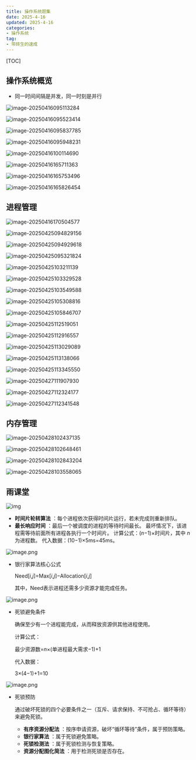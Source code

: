 ```yaml
---
title: 操作系统题集
date: 2025-4-16
updated: 2025-4-16
categories: 
- 操作系统
tag:
- 带砖生的速成
---
```

<!-- toc -->

[TOC]

## 操作系统概览

- 同一时间间隔是并发，同一时刻是并行

![image-20250416095113284](https://s2.loli.net/2025/04/16/dMfcwPx1m87jZQI.png)

![image-20250416095523414](https://s2.loli.net/2025/04/16/IfWTMwZVxO32U9i.png)

![image-20250416095837785](https://s2.loli.net/2025/04/16/XxaKNriUgk6QO7F.png)

![image-20250416095948231](https://s2.loli.net/2025/04/16/rnY2Lv6seHzEWVO.png)

![image-20250416100114690](https://s2.loli.net/2025/04/16/xi3bd4nPWR7qO9y.png)

![image-20250416165711363](https://s2.loli.net/2025/04/16/VdnkUBoQOfi826I.png)

![image-20250416165753496](https://s2.loli.net/2025/04/16/XznpO8gImhoLxdS.png)

![image-20250416165826454](https://s2.loli.net/2025/04/16/jCHsZKP3rM57ESB.png)

## 进程管理

![image-20250416170504577](https://s2.loli.net/2025/04/16/QO1EFbRyAzC9V7U.png)

![image-20250425094829156](https://s2.loli.net/2025/04/25/wGRculWHnh5OQgY.png)

![image-20250425094929618](https://s2.loli.net/2025/04/25/487pEfUsFeJTbjr.png)

![image-20250425095321824](https://s2.loli.net/2025/04/25/RioZxHUplKAjvWX.png)

![image-20250425103211139](https://s2.loli.net/2025/04/25/1O8tcK6fjxl4q2I.png)

![image-20250425103329528](https://s2.loli.net/2025/04/25/I1xEWutlM3y8ihF.png)

![image-20250425103549588](https://s2.loli.net/2025/04/25/YWzOkdA4LtKqpmR.png)

![image-20250425105308816](https://s2.loli.net/2025/04/25/Eo9fmI4ytSkhqpV.png)

![image-20250425105846707](https://s2.loli.net/2025/04/25/8KVNMnPmO2To5QH.png)

![image-20250425112519051](https://s2.loli.net/2025/04/25/3xsT7F5Hp1ZnmQV.png)

![image-20250425112916557](https://s2.loli.net/2025/04/25/hxbMQansH1fdmAr.png)

![image-20250425113029089](https://s2.loli.net/2025/04/25/GtVIXTHPpzb7CWr.png)

![image-20250425113138066](https://s2.loli.net/2025/04/25/5ritEzcVZFnaLeA.png)

![image-20250425113345550](https://s2.loli.net/2025/04/25/C53i7gB9YdcOKoe.png)

![image-20250427111907930](https://s2.loli.net/2025/04/27/5J9louBS1cvKbxz.png)

![image-20250427112324177](https://s2.loli.net/2025/04/27/k2ACyLge6huH3W1.png)

![image-20250427112341548](https://s2.loli.net/2025/04/27/h2QEonPz9V3OAFd.png)

## 内存管理

![image-20250428102437135](https://s2.loli.net/2025/04/28/k62lyxZdtOzDjcU.png)

![image-20250428102648461](https://s2.loli.net/2025/04/28/pRjUsxS3hn19Ylm.png)

![image-20250428102843204](https://s2.loli.net/2025/04/28/pgQ9qZSXjK2Alei.png)

![image-20250428103558065](https://s2.loli.net/2025/04/28/z3ZE6wSf4MpLynk.png)

## 雨课堂

![img](https://s2.loli.net/2025/05/07/P5RvEdb8DAuM2LQ.png)

- **时间片轮转算法** ：每个进程依次获得时间片运行，若未完成则重新排队。
- **最长响应时间** ：最后一个被调度的进程的等待时间最长。
  最坏情况下，该进程需等待前面所有进程各执行一个时间片。
  计算公式：(*n*−1)×时间片，其中 *n* 为进程数。
  代入数据：(10−1)×5ms=45ms。



![image.png](https://s2.loli.net/2025/05/07/ByipqSVjot8Ka4H.png)

- 银行家算法核心公式 

  Need[*i*,*j*]=Max[*i*,*j*]−Allocation[*i*,*j*]

  其中，Need表示进程还需多少资源才能完成任务。



![image.png](https://s2.loli.net/2025/05/07/45DErp9V1QzHI8e.png)

- 死锁避免条件 

  确保至少有一个进程能完成，从而释放资源供其他进程使用。

  计算公式：

  最少资源数=*n*×(单进程最大需求−1)+1

  代入数据：

  3×(4−1)+1=10



![image.png](https://s2.loli.net/2025/05/07/DWm46VpG1Nwrcbz.png)

- 死锁预防 

  通过破坏死锁的四个必要条件之一（互斥、请求保持、不可抢占、循环等待）来避免死锁。

  - **有序资源分配法** ：按序申请资源，破坏“循环等待”条件，属于预防策略。
  - **银行家算法** ：属于死锁避免策略。
  - **死锁检测法** ：属于死锁检测与恢复策略。
  - **资源分配图化简法** ：用于检测死锁是否存在。
